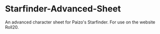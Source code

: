 # Starfinder-Advanced-Sheet
An advanced character sheet for Paizo's Starfinder. For use on the website Roll20.
